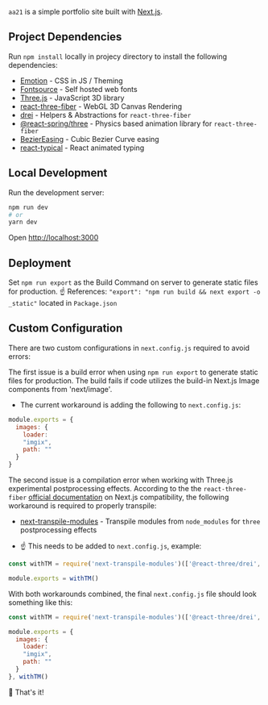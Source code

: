 `aa21` is a simple portfolio  site built with [Next.js](https://nextjs.org/).

## Project Dependencies

Run `npm install` locally in projecy directory to install the following dependencies:

- [Emotion](https://github.com/emotion-js/emotion) - CSS in JS / Theming
- [Fontsource](https://github.com/fontsource/fontsource) - Self hosted web fonts
- [Three.js](https://github.com/mrdoob/three.js/) - JavaScript 3D library
- [react-three-fiber](https://github.com/pmndrs/react-three-fiber) - WebGL 3D Canvas Rendering
- [drei](https://github.com/pmndrs/drei) - Helpers & Abstractions for `react-three-fiber`
- [@react-spring/three](https://github.com/pmndrs/react-spring/tree/9.0.0/targets/three) - Physics based animation library for `react-three-fiber`
- [BezierEasing](https://github.com/gre/bezier-easing) - Cubic Bezier Curve easing
- [react-typical](https://github.com/catalinmiron/react-typical) - React animated typing


## Local Development

Run the development server:

```bash
npm run dev
# or
yarn dev
```

Open [http://localhost:3000](http://localhost:3000)

## Deployment

Set `npm run export` as the Build Command on server to generate static files for production.
☝️ References: `"export": "npm run build && next export -o _static"` located in `Package.json`

## Custom Configuration

There are two custom configurations in `next.config.js` required to avoid errors:

The first issue is a build error when using `npm run export` to generate static files for production. The build fails if code utilizes the build-in Next.js Image components from 'next/image'.

- The current workaround is adding the following to `next.config.js`:

```javascript
module.exports = {
  images: {
    loader:
    "imgix",
    path: ""
  }
}
```

The second issue is a compilation error when working with Three.js experimental postprocessing effects. According to the the `react-three-fiber` [official documentation](https://docs.pmnd.rs/react-three-fiber/getting-started/installation) on Next.js compatibility, the following workaround is required to properly transpile:

- [next-transpile-modules](https://github.com/martpie/next-transpile-modules) - Transpile modules from `node_modules` for `three` postprocessing effects

- ☝️ This needs to be added to `next.config.js`, example:

```javascript
const withTM = require('next-transpile-modules')(['@react-three/drei', 'three'])

module.exports = withTM()
```
With both workarounds combined, the final `next.config.js` file should look something like this:

```javascript
const withTM = require('next-transpile-modules')(['@react-three/drei', 'three'])

module.exports = {
  images: {
    loader:
    "imgix",
    path: ""
  }
}, withTM()
```

🎉 That's it!